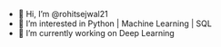 - 👋 Hi, I’m @rohitsejwal21
- 👀 I’m interested in Python | Machine Learning | SQL 
- 🌱 I’m currently working on Deep Learning

<!---
rohitsejwal21/rohitsejwal21 is a ✨ special ✨ repository because its `README.md` (this file) appears on your GitHub profile.
You can click the Preview link to take a look at your changes.
--->
